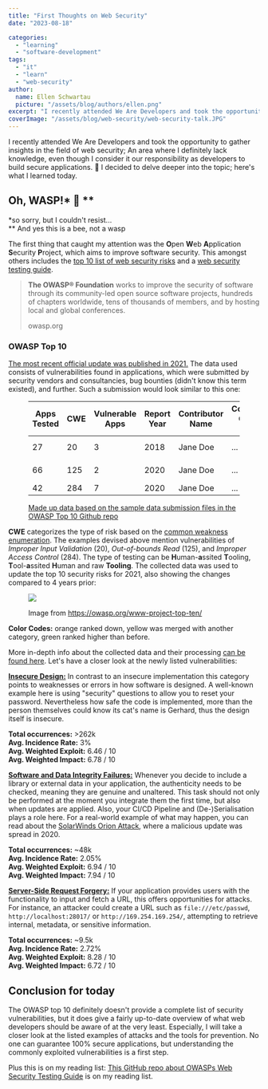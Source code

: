 ```yaml
---
title: "First Thoughts on Web Security"
date: "2023-08-18"

categories: 
  - "learning"
  - "software-development"
tags: 
  - "it"
  - "learn"
  - "web-security"
author:
  name: Ellen Schwartau
  picture: "/assets/blog/authors/ellen.png"
excerpt: "I recently attended We Are Developers and took the opportunity to gather insights in the field of web security; An area where I definitely lack knowledge, even though I consider it our responsibility as developers to build secure applications. 🔐 I decided to delve deeper into the topic; here's what I learned today."
coverImage: "/assets/blog/web-security/web-security-talk.JPG"
---
```


I recently attended We Are Developers and took the opportunity to gather insights in the field of web security; An area where I definitely lack knowledge, even though I consider it our responsibility as developers to build secure applications. 🔐 I decided to delve deeper into the topic; here's what I learned today.

## Oh, WASP!\* 🐝 \*\*

\*so sorry, but I couldn't resist...  
\*\* And yes this is a bee, not a wasp

The first thing that caught my attention was the **O**pen **W**eb **A**pplication **S**ecurity **P**roject, which aims to improve software security. This amongst others includes the [top 10 list of web security risks](https://owasp.org/Top10/) and a [web security testing guide](https://owasp.org/www-project-web-security-testing-guide/).

> **The OWASP® Foundation** works to improve the security of software through its community-led open source software projects, hundreds of chapters worldwide, tens of thousands of members, and by hosting local and global conferences.
> 
> owasp.org

### OWASP Top 10

[The most recent official update was published in 2021.](https://owasp.org/www-project-top-ten/) The data used consists of vulnerabilities found in applications, which were submitted by security vendors and consultancies, bug bounties (didn't know this term existed), and further. Such a submission would look similar to this one:

<figure>

| **Apps Tested** | **CWE** | Vulnerable Apps | **Report Year** | **Contributor Name** | **Contributor Contact Email** | **Type of Testing** | **Primary Language** | **Region** | **Industry** | **Retest** |
| --- | --- | --- | --- | --- | --- | --- | --- | --- | --- | --- |
| 27 | 20 | 3 | 2018 | Jane Doe | ... | TaH | PHP | Global | Non-Technology | No |
| 66 | 125 | 2 | 2020 | Jane Doe | ... | Tooling | C | North America | Technology | No |
| 42 | 284 | 7 | 2020 | Jane Doe | ... | HaT | .NET | Europe | Retail | No |

<figcaption>

[Made up data based on the sample data submission files in the OWASP Top 10 Github repo](https://github.com/OWASP/Top10/tree/master/2021/Data)

</figcaption>



</figure>

**CWE** categorizes the type of risk based on the [common weakness enumeration](https://cwe.mitre.org/data/definitions/2000.html). The examples devised above mention vulnerabilities of _Improper Input Validation_ (20), _Out-of-bounds Read_ (125), and _Improper Access Control_ (284). The type of testing can be **H**uman-**a**ssited **T**ooling, **T**ool-**a**ssited **H**uman and raw **Tooling**. The collected data was used to update the top 10 security risks for 2021, also showing the changes compared to 4 years prior:

<figure>

![](https://ellenschwartau.files.wordpress.com/2023/08/image.png?w=936)

<figcaption>

Image from https://owasp.org/www-project-top-ten/

</figcaption>

</figure>

**Color Codes:** orange ranked down, yellow was merged with another category, green ranked higher than before.

More in-depth info about the collected data and their processing [can be found here](https://owasp.org/Top10/). Let's have a closer look at the newly listed vulnerabilities:

**[Insecure Design:](https://owasp.org/Top10/A04_2021-Insecure_Design/)** In contrast to an insecure implementation this category points to weaknesses or errors in how software is designed. A well-known example here is using "security" questions to allow you to reset your password. Nevertheless how safe the code is implemented, more than the person themselves could know its cat's name is Gerhard, thus the design itself is insecure.

**Total occurrences:** >262k  
**Avg. Incidence Rate:** 3%  
**Avg. Weighted Exploit:** 6.46 / 10  
**Avg. Weighted Impact:** 6.78 / 10

**[Software and Data Integrity Failures:](https://owasp.org/Top10/A08_2021-Software_and_Data_Integrity_Failures/)** Whenever you decide to include a library or external data in your application, the authenticity needs to be checked, meaning they are genuine and unaltered. This task should not only be performed at the moment you integrate them the first time, but also when updates are applied. Also, your CI/CD Pipeline and (De-)Serialisation plays a role here. For a real-world example of what may happen, you can read about the [SolarWinds Orion Attack](https://www.techtarget.com/whatis/feature/SolarWinds-hack-explained-Everything-you-need-to-know), where a malicious update was spread in 2020.

**Total occurrences:** ~48k  
**Avg. Incidence Rate:** 2.05%  
**Avg. Weighted Exploit:** 6.94 / 10  
**Avg. Weighted Impact:** 7.94 / 10

**[Server-Side Request Forgery:](https://owasp.org/Top10/A10_2021-Server-Side_Request_Forgery_%28SSRF%29/)** If your application provides users with the functionality to input and fetch a URL, this offers opportunities for attacks. For instance, an attacker could create a URL such as `file:///etc/passwd`, `http://localhost:28017/` or `http://169.254.169.254/`, attempting to retrieve internal, metadata, or sensitive information.

**Total occurrences:** ~9.5k  
**Avg. Incidence Rate:** 2.72%  
**Avg. Weighted Exploit:** 8.28 / 10  
**Avg. Weighted Impact:** 6.72 / 10

## Conclusion for today

The OWASP top 10 definitely doesn't provide a complete list of security vulnerabilities, but it does give a fairly up-to-date overview of what web developers should be aware of at the very least. Especially, I will take a closer look at the listed examples of attacks and the tools for prevention. No one can guarantee 100% secure applications, but understanding the commonly exploited vulnerabilities is a first step.

Plus this is on my reading list: [This GitHub repo about OWASPs Web Security Testing Guide](https://github.com/OWASP/wstg/tree/master) is on my reading list.
